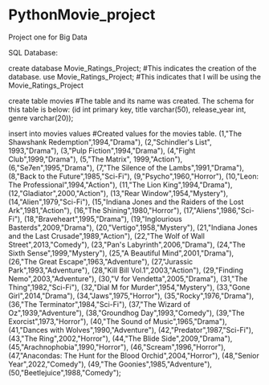 # PythonMovie_project
Project one for Big Data

SQL Database:

create database Movie_Ratings_Project;      #This indicates the creation of the database.
use Movie_Ratings_Project;                  #This indicates that I will be using the Movie_Ratings_Project

create table movies  #The table and its name was created.  The schema for this table is below:
(id int primary key, title varchar(50), release_year int, genre varchar(20));

insert into movies values #Created values for the movies table.
(1,"The Shawshank Redemption",1994,"Drama"),
(2,"Schindler's List", 1993,"Drama"),
(3,"Pulp Fiction",1994,"Drama"),
(4,"Fight Club",1999,"Drama"),
(5,"The Matrix", 1999,"Action"),
(6,"Se7en",1995,"Drama"),
(7,"The Silence of the Lambs",1991,"Drama"),
(8,"Back to the Future",1985,"Sci-Fi"),
(9,"Psycho",1960,"Horror"),
(10,"Leon: The Professional",1994,"Action"),
(11,"The Lion King",1994,"Drama"),
(12,"Gladiator",2000,"Action"),
(13,"Rear Window",1954,"Mystery"),
(14,"Alien",1979,"Sci-Fi"),
(15,"Indiana Jones and the Raiders of the Lost Ark",1981,"Action"),
(16,"The Shining",1980,"Horror"),
(17,"Aliens",1986,"Sci-Fi"),
(18,"Braveheart",1995,"Drama"),
(19,"Inglourious Basterds",2009,"Drama"),
(20,"Vertigo",1958,"Mystery"),
(21,"Indiana Jones and the Last Crusade",1989,"Action"),
(22,"The Wolf of Wall Street",2013,"Comedy"),
(23,"Pan's Labyrinth",2006,"Drama"),
(24,"The Sixth Sense",1999,"Mystery"),
(25,"A Beautiful Mind",2001,"Drama"),
(26,"The Great Escape",1963,"Adventure"),
(27,"Jurassic Park",1993,"Adventure"),
(28,"Kill Bill Vol.1",2003,"Action"),
(29,"Finding Nemo",2003,"Adventure"),
(30,"V for Vendetta",2005,"Drama"),
(31,"The Thing",1982,"Sci-Fi"),
(32,"Dial M for Murder",1954,"Mystery"),
(33,"Gone Girl",2014,"Drama"),
(34,"Jaws",1975,"Horror"),
(35,"Rocky",1976,"Drama"),
(36,"The Terminator",1984,"Sci-Fi"),
(37,"The Wizard of Oz",1939,"Adventure"),
(38,"Groundhog Day",1993,"Comedy"),
(39,"The Exorcist",1973,"Horror"),
(40,"The Sound of Music",1965,"Drama"),
(41,"Dances with Wolves",1990,"Adventure"),
(42,"Predator",1987,"Sci-Fi"),
(43,"The Ring",2002,"Horror"),
(44,"The Blide Side",2009,"Drama"),
(45,"Arachnophobia",1990,"Horror"),
(46,"Scream",1996,"Horror"),
(47,"Anacondas: The Hunt for the Blood Orchid",2004,"Horror"),
(48,"Senior Year",2022,"Comedy"),
(49,"The Goonies",1985,"Adventure"),
(50,"Beetlejuice",1988,"Comedy");
